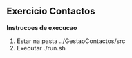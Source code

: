 ## Exercicio Contactos

**Instrucoes de execucao**

1. Estar na pasta ../GestaoContactos/src
2. Executar ./run.sh